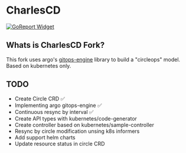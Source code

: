 # CharlesCD

[![GoReport Widget]][GoReport Status]

[GoReport Status]: https://goreportcard.com/report/github.com/maycommit/charlescd
[GoReport Widget]: https://goreportcard.com/badge/github.com/maycommit/charlescd

## Whats is CharlesCD Fork?
This fork uses argo's [gitops-engine](https://github.com/argoproj/gitops-engine) library to build a "circleops" model. Based on kubernetes only.

## TODO

- Create Circle CRD ✅
- Implementing argo gitops-engine ✅
- Continuous resync by interval ✅
- Create API types with kubernetes/code-generator
- Create controller based on kubernetes/sample-controller
- Resync by circle modification unsing k8s informers
- Add support helm charts
- Update resource status in circle CRD

